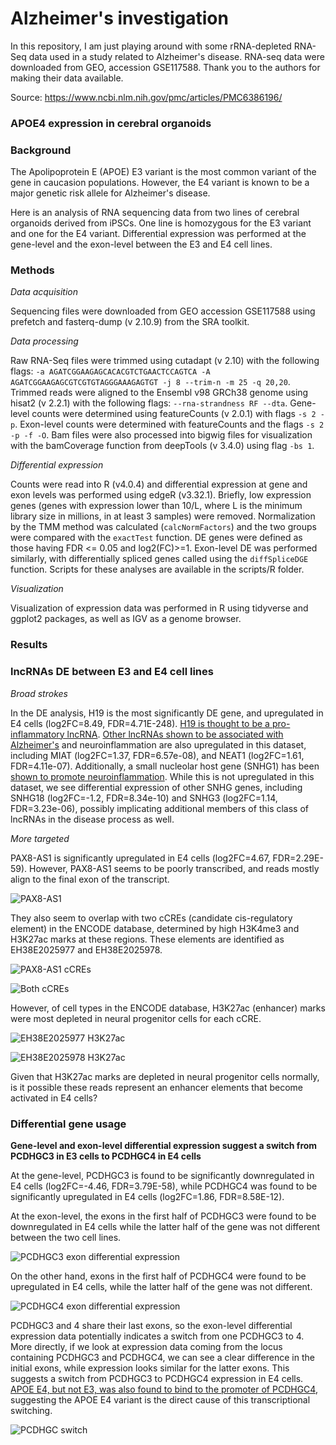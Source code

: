 # Alzheimer's investigation

In this repository, I am just playing around with some rRNA-depleted RNA-Seq data used in a study related to Alzheimer's disease. RNA-seq data were downloaded from GEO, accession GSE117588. Thank you to the authors for making their data available.

Source: https://www.ncbi.nlm.nih.gov/pmc/articles/PMC6386196/

### APOE4 expression in cerebral organoids

### Background

The Apolipoprotein E (APOE) E3 variant is the most common variant of the gene in caucasion populations. However, the E4 variant is known to be a major genetic risk allele for Alzheimer's disease.

Here is an analysis of RNA sequencing data from two lines of cerebral organoids derived from iPSCs. One line is homozygous for the E3 variant and one for the E4 variant. Differential expression was performed at the gene-level and the exon-level between the E3 and E4 cell lines.

### Methods

*Data acquisition*

Sequencing files were downloaded from GEO accession GSE117588 using prefetch and fasterq-dump (v 2.10.9) from the SRA toolkit.

*Data processing*

Raw RNA-Seq files were trimmed using cutadapt (v 2.10) with the following flags: `-a AGATCGGAAGAGCACACGTCTGAACTCCAGTCA -A AGATCGGAAGAGCGTCGTGTAGGGAAAGAGTGT -j 8 --trim-n -m 25 -q 20,20`. Trimmed reads were aligned to the Ensembl v98 GRCh38 genome using hisat2 (v 2.2.1) with the following flags: `--rna-strandness RF --dta`. Gene-level counts were determined using featureCounts (v 2.0.1) with flags `-s 2 -p`. Exon-level counts were determined with featureCounts and the flags `-s 2 -p -f -O`. Bam files were also processed into bigwig files for visualization with the bamCoverage function from deepTools (v 3.4.0) using flag `-bs 1`.

*Differential expression*

Counts were read into R (v4.0.4) and differential expression at gene and exon levels was performed using edgeR (v3.32.1). Briefly, low expression genes (genes with expression lower than 10/L, where L is the minimum library size in millions, in at least 3 samples) were removed. Normalization by the TMM method was calculated (`calcNormFactors`) and the two groups were compared with the `exactTest` function. DE genes were defined as those having FDR <= 0.05 and log2(FC)>=1. Exon-level DE was performed similarly, with differentially spliced genes called using the `diffSpliceDGE` function. Scripts for these analyses are available in the scripts/R folder.

*Visualization*

Visualization of expression data was performed in R using tidyverse and ggplot2 packages, as well as IGV as a genome browser.

### Results

### lncRNAs DE between E3 and E4 cell lines

*Broad strokes*

In the DE analysis, H19 is the most significantly DE gene, and upregulated in E4 cells (log2FC=8.49, FDR=4.71E-248). [H19 is thought to be a pro-inflammatory lncRNA](https://www.frontiersin.org/articles/10.3389/fimmu.2020.579687/full). [Other lncRNAs shown to be associated with Alzheimer's](https://www.ncbi.nlm.nih.gov/pmc/articles/PMC6262561/) and neuroinflammation are also upregulated in this dataset, including MIAT (log2FC=1.37, FDR=6.57e-08), and NEAT1 (log2FC=1.61, FDR=4.11e-07). Additionally, a small nucleolar host gene (SNHG1) has been [shown to promote neuroinflammation](https://www.tandfonline.com/doi/full/10.1080/15476286.2020.1788848). While this is not upregulated in this dataset, we see differential expression of other SNHG genes, including SNHG18 (log2FC=-1.2, FDR=8.34e-10) and SNHG3 (log2FC=1.14, FDR=3.23e-06), possibly implicating additional members of this class of lncRNAs in the disease process as well.

*More targeted*

PAX8-AS1 is significantly upregulated in E4 cells (log2FC=4.67, FDR=2.29E-59). However, PAX8-AS1 seems to be poorly transcribed, and reads mostly align to the final exon of the transcript.

![PAX8-AS1](https://github.com/louislamont/ALZ-APOE/blob/main/plots/lncRNAs/PAX8-AS1-all-2.png) 

They also seem to overlap with two cCREs (candidate cis-regulatory element) in the ENCODE database, determined by high H3K4me3 and H3K27ac marks at these regions. These elements are identified as EH38E2025977 and EH38E2025978. 

![PAX8-AS1 cCREs](https://github.com/louislamont/ALZ-APOE/blob/main/plots/lncRNAs/PAX8-AS1-last-exon-2.png)

![Both cCREs](https://github.com/louislamont/ALZ-APOE/blob/main/plots/lncRNAs/both-ENCODE.png)

However, of cell types in the ENCODE database, H3K27ac (enhancer) marks were most depleted in neural progenitor cells for each cCRE. 

![EH38E2025977 H3K27ac](https://github.com/louislamont/ALZ-APOE/blob/main/plots/lncRNAs/EH38E2025977-H3K27ac.png)

![EH38E2025978 H3K27ac](https://github.com/louislamont/ALZ-APOE/blob/main/plots/lncRNAs/EH38E2025978-H3K27ac.png)

Given that H3K27ac marks are depleted in neural progenitor cells normally, is it possible these reads represent an enhancer elements that become activated in E4 cells?

### Differential gene usage

**Gene-level and exon-level differential expression suggest a switch from PCDHGC3 in E3 cells to PCDHGC4 in E4 cells**

At the gene-level, PCDHGC3 is found to be significantly downregulated in E4 cells (log2FC=-4.46, FDR=3.79E-58), while PCDHGC4 was found to be significantly upregulated in E4 cells (log2FC=1.86, FDR=8.58E-12).

At the exon-level, the exons in the first half of PCDHGC3 were found to be downregulated in E4 cells while the latter half of the gene was not different between the two cell lines. 

![PCDHGC3 exon differential expression](https://github.com/louislamont/ALZ-APOE/blob/main/plots/splicing/PCDHGC3-exonusage.png)

On the other hand, exons in the first half of PCDHGC4 were found to be upregulated in E4 cells, while the latter half of the gene was not different.

![PCDHGC4 exon differential expression](https://github.com/louislamont/ALZ-APOE/blob/main/plots/splicing/PCDHGC4-exonusage.png)

PCDHGC3 and 4 share their last exons, so the exon-level differential expression data potentially indicates a switch from one PCDHGC3 to 4. More directly, if we look at expression data coming from the locus containing PCDHGC3 and PCDHGC4, we can see a clear difference in the initial exons, while expression looks similar for the latter exons. This suggests a switch from PCDHGC3 to PCDHGC4 expression in E4 cells. [APOE E4, but not E3, was also found to bind to the promoter of PCDHGC4](https://www.ncbi.nlm.nih.gov/pmc/articles/PMC4719010/), suggesting the APOE E4 variant is the direct cause of this transcriptional switching.

![PCDHGC switch](https://github.com/louislamont/ALZ-APOE/blob/main/plots/splicing/PCDHGC3-IGV.png)


